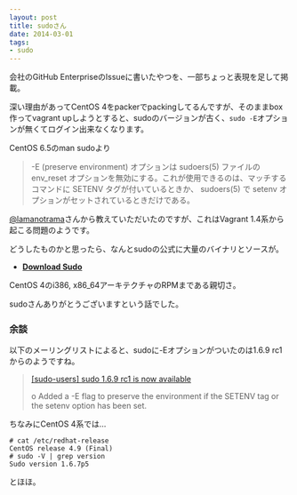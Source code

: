 ```yaml
---
layout: post
title: sudoさん
date: 2014-03-01
tags: 
- sudo
---
```

会社のGitHub EnterpriseのIssueに書いたやつを、一部ちょっと表現を足して掲載。

深い理由があってCentOS 4をpackerでpackingしてるんですが、そのままbox作ってvagrant upしようとすると、sudoのバージョンが古く、`sudo -E`オプションが無くてログイン出来なくなります。

CentOS 6.5のman sudoより

> -E (preserve environment) オプションは sudoers(5) ファイルの env\_reset オプションを無効にする。これが使用できるのは、マッチするコマンドに SETENV タグが付いているときか、 sudoers(5) で setenv オプションがセットされているときだけである。

[@lamanotrama](https://twitter.com/lamanotrama)さんから教えていただいたのですが、これはVagrant 1.4系から起こる問題のようです。

どうしたものかと思ったら、なんとsudoの公式に大量のバイナリとソースが。

 * [__Download Sudo__](http://www.sudo.ws/sudo/download.html)

CentOS 4のi386, x86\_64アーキテクチャのRPMまである親切さ。

sudoさんありがとうございますという話でした。

### 余談

以下のメーリングリストによると、sudoに-Eオプションがついたのは1.6.9 rc1からのようですね。

> [[sudo-users] sudo 1.6.9 rc1 is now available](http://www.sudo.ws/pipermail/sudo-users/2007-July/003251.html)
> 
> o Added a -E flag to preserve the environment if the SETENV tag or the setenv option has been set.

ちなみにCentOS 4系では…

```console
# cat /etc/redhat-release
CentOS release 4.9 (Final)
# sudo -V | grep version
Sudo version 1.6.7p5
```

とほほ。
